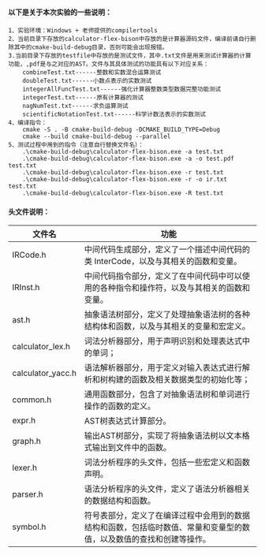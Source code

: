 #### 以下是关于本次实验的一些说明：

```
1、实验环境：Windows + 老师提供的compilertools
2、当前目录下存放的calculator-flex-bison中存放的是计算器源码文件，编译前请自行删除其中的cmake-build-debug目录，否则可能会出现报错。
3.当前目录下存放的testfile中存放的是测试文件，其中.txt文件是用来测试计算器的计算功能，,pdf是与之对应的AST。文件与其具体测试的功能具有以下对应关系：
	combineTest.txt------整数和实数混合运算测试
	doubleTest.txt------小数点表示的实数测试
	integerAllFuncTest.txt------强化计算器整数类型数据完整功能测试
	integerTest.txt------原有计算器的测试
	nagNumTest.txt------求负运算测试
	scientificNotationTest.txt------科学计数法表示的实数测试
4、编译指令：
	cmake -S . -B cmake-build-debug -DCMAKE_BUILD_TYPE=Debug
	cmake --build cmake-build-debug --parallel
5、测试过程中用到的指令（注意自行替换文件名）：
	.\cmake-build-debug\calculator-flex-bison.exe -a test.txt
	.\cmake-build-debug\calculator-flex-bison.exe -a -o test.pdf test.txt
	.\cmake-build-debug\calculator-flex-bison.exe -r test.txt
	.\cmake-build-debug\calculator-flex-bison.exe -r -o ir.txt test.txt
	.\cmake-build-debug\calculator-flex-bison.exe -R test.txt
```

#### 头文件说明：

| 文件名            | 功能                                                         |
| ----------------- | ------------------------------------------------------------ |
| IRCode.h          | 中间代码生成部分，定义了一个描述中间代码的类 InterCode，以及与其相关的函数和变量。 |
| IRInst.h          | 中间代码指令部分，定义了在中间代码中可以使用的各种指令和操作符，以及与其相关的函数和变量。 |
| ast.h             | 抽象语法树部分，定义了处理抽象语法树的各种结构体和函数，以及与其相关的变量和宏定义。 |
| calculator_lex.h  | 词法分析器部分，用于声明识别和处理表达式中的单词；           |
| calculator_yacc.h | 语法解析器部分，用于定义对输入表达式进行解析和树构建的函数及相关数据类型的初始化等； |
| common.h          | 通用函数部分，包含了对抽象语法树和单词进行操作的函数的定义。 |
| expr.h            | AST树表达式计算部分。                                        |
| graph.h           | 输出AST树部分，实现了将抽象语法树以文本格式输出到文件中的函数。 |
| lexer.h           | 词法分析程序的头文件，包括一些宏定义和函数声明。             |
| parser.h          | 语法分析程序的头文件，定义了语法分析器相关的数据结构和函数。 |
| symbol.h          | 符号表部分，定义了在编译过程中会用到的数据结构和函数，包括临时数值、常量和变量型的数值，以及数值的查找和创建等操作。 |

